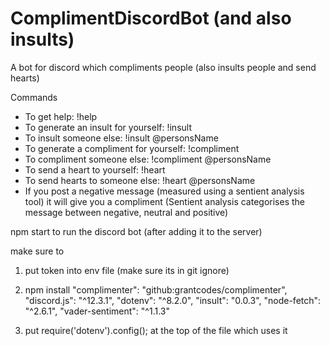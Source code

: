 # ComplimentDiscordBot (and also insults)
A bot for discord which compliments people
(also insults people and send hearts)

Commands
* To get help: !help 
* To generate an insult for yourself: !insult
* To insult someone else: !insult @personsName
* To generate a compliment for yourself: !compliment
* To compliment someone else: !compliment @personsName
* To send a heart to yourself: !heart
* To send hearts to someone else: !heart @personsName
* If you post a negative message (measured using a sentient analysis tool) it will give you a compliment (Sentient analysis categorises the message between negative, neutral and positive)

npm start to run the discord bot (after adding it to the server)

make sure to 
1. put token into env file (make sure its in git ignore)
2. npm install
    "complimenter": "github:grantcodes/complimenter",
    "discord.js": "^12.3.1",
    "dotenv": "^8.2.0",
    "insult": "0.0.3",
    "node-fetch": "^2.6.1",
    "vader-sentiment": "^1.1.3"
  
3. put require('dotenv').config(); at the top of the file which uses it 
